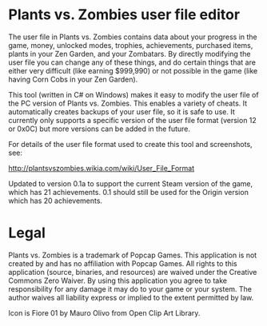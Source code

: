 Plants vs. Zombies user file editor
===================================

The user file in Plants vs. Zombies contains data about your progress in the game, money,
unlocked modes, trophies, achievements, purchased items, plants in your Zen Garden, and
your Zombatars. By directly modifying the user file you can change any of these things,
and do certain things that are either very difficult (like earning $999,990) or not
possible in the game (like having Corn Cobs in your Zen Garden).

This tool (written in C# on Windows) makes it easy to modify the user file of the PC version
of Plants vs. Zombies. This enables a variety of cheats. It automatically creates backups of
your user file, so it is safe to use. It currently only supports a specific version of the
user file format (version 12 or 0x0C) but more versions can be added in the future.

For details of the user file format used to create this tool and screenshots, see:

http://plantsvszombies.wikia.com/wiki/User_File_Format

Updated to version 0.1a to support the current Steam version of the game, which has 21
achievements. 0.1 should still be used for the Origin version which has 20 achievements.

Legal
=====
Plants vs. Zombies is a trademark of Popcap Games. This application is not created by
and has no affiliation with Popcap Games. All rights to this application (source, binaries,
and resources) are waived under the Creative Commons Zero Waiver. By using this application
you agree to take responsibility for any damage it may do to your game or your system. The
author waives all liability express or implied to the extent permitted by law.

Icon is Fiore 01 by Mauro Olivo from Open Clip Art Library.
